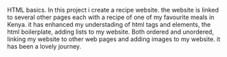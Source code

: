 HTML basics.
In this project i create a recipe website.  the website is linked to several other pages each with a recipe of one of my favourite meals in Kenya.
it has enhanced my understading of  html tags and elements, the html boilerplate, adding lists to my website. Both ordered and unordered, linking my website to other web pages and adding images to my website. it has been a lovely journey.